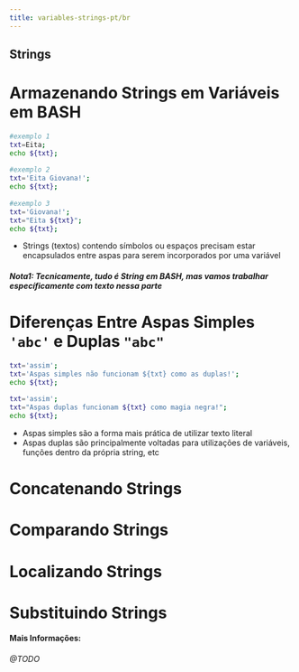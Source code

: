 ```yaml
---
title: variables-strings-pt/br
---
```


## Strings
# Armazenando Strings em Variáveis em BASH

````bash
#exemplo 1
txt=Eita;
echo ${txt};
 
#exemplo 2
txt='Eita Giovana!';
echo ${txt};
 
#exemplo 3
txt='Giovana!';
txt="Eita ${txt}";
echo ${txt};
````

* Strings (textos) contendo símbolos ou espaços precisam estar encapsulados entre aspas para serem incorporados por uma variável

##### Nota1: Tecnicamente, tudo é String em BASH, mas vamos trabalhar específicamente com texto nessa parte

# Diferenças Entre Aspas Simples `'abc'` e Duplas `"abc"`

````bash
txt='assim';
txt='Aspas simples não funcionam ${txt} como as duplas!';
echo ${txt};
 
txt='assim';
txt="Aspas duplas funcionam ${txt} como magia negra!";
echo ${txt};
````

* Aspas simples são a forma mais prática de utilizar texto literal
* Aspas duplas são principalmente voltadas para utilizações de variáveis, funções dentro da própria string, etc

# Concatenando Strings

# Comparando Strings

# Localizando Strings

# Substituindo Strings

#### Mais Informações:
###### @TODO
<!-- Please add any articles you think might be helpful to read before writing the article -->
